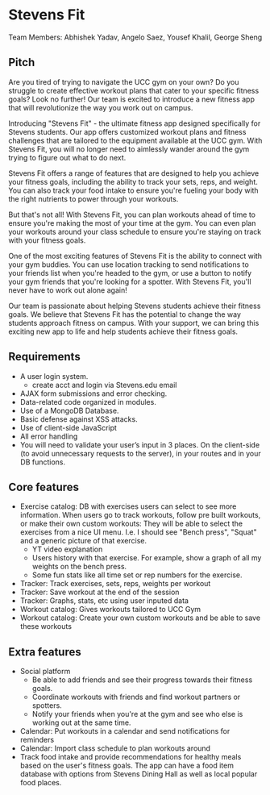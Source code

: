 # Stevens Fit

Team Members: Abhishek Yadav, Angelo Saez, Yousef Khalil, George Sheng

## Pitch

Are you tired of trying to navigate the UCC gym on your own? Do you struggle to create effective workout plans that cater to your specific fitness goals? Look no further! Our team is excited to introduce a new fitness app that will revolutionize the way you work out on campus.

Introducing "Stevens Fit" - the ultimate fitness app designed specifically for Stevens students. Our app offers customized workout plans and fitness challenges that are tailored to the equipment available at the UCC gym. With Stevens Fit, you will no longer need to aimlessly wander around the gym trying to figure out what to do next.

Stevens Fit offers a range of features that are designed to help you achieve your fitness goals, including the ability to track your sets, reps, and weight. You can also track your food intake to ensure you're fueling your body with the right nutrients to power through your workouts.

But that's not all! With Stevens Fit, you can plan workouts ahead of time to ensure you're making the most of your time at the gym. You can even plan your workouts around your class schedule to ensure you're staying on track with your fitness goals.

One of the most exciting features of Stevens Fit is the ability to connect with your gym buddies. You can use location tracking to send notifications to your friends list when you're headed to the gym, or use a button to notify your gym friends that you're looking for a spotter. With Stevens Fit, you'll never have to work out alone again!

Our team is passionate about helping Stevens students achieve their fitness goals. We believe that Stevens Fit has the potential to change the way students approach fitness on campus. With your support, we can bring this exciting new app to life and help students achieve their fitness goals.

## Requirements

- A user login system.
  - create acct and login via Stevens.edu email
- AJAX form submissions and error checking.
- Data-related code organized in modules.
- Use of a MongoDB Database.
- Basic defense against XSS attacks.
- Use of client-side JavaScript
- All error handling
- You will need to validate your user’s input in 3 places. On the client-side (to avoid unnecessary requests to the server), in your routes and in your DB functions.

## Core features

- Exercise catalog: DB with exercises users can select to see more information. When users go to track workouts, follow pre built workouts, or make their own custom workouts: They will be able to select the exercises from a nice UI menu. I.e. I should see "Bench press", "Squat" and a generic picture of that exercise.
  - YT video explanation
  - Users history with that exercise. For example, show a graph of all my weights on the bench press. 
  - Some fun stats like all time set or rep numbers for the exercise. 
- Tracker: Track exercises, sets, reps, weights per workout
- Tracker: Save workout at the end of the session
- Tracker: Graphs, stats, etc using user inputed data
- Workout catalog: Gives workouts tailored to UCC Gym
- Workout catalog: Create your own custom workouts and be able to save these workouts

## Extra features

- Social platform
  - Be able to add friends and see their progress towards their fitness goals.
  - Coordinate workouts with friends and find workout partners or spotters.
  - Notify your friends when you're at the gym and see who else is working out at the same time.
- Calendar: Put workouts in a calendar and send notifications for reminders
- Calendar: Import class schedule to plan workouts around
- Track food intake and provide recommendations for healthy meals based on the user's fitness goals. The app can have a food item database with options from Stevens Dining Hall as well as local popular food places.
